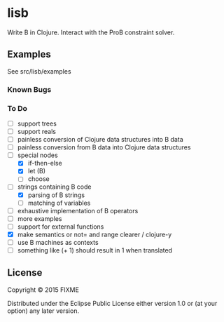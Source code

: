 # lisb

Write B in Clojure. Interact with the ProB constraint solver.


## Examples

See src/lisb/examples


### Known Bugs



### To Do

- [ ] support trees
- [ ] support reals  
- [ ] painless conversion of Clojure data structures into B data
- [ ] painless conversion from B data into Clojure data structures
- [ ] special nodes
    - [x] if-then-else
    - [x] let (B)
    - [ ] choose
- [ ] strings containing B code
    - [X] parsing of B strings
    - [ ] matching of variables
- [ ] exhaustive implementation of B operators
- [ ] more examples
- [ ] support for external functions
- [X] make semantics or not= and range clearer / clojure-y
- [ ] use B machines as contexts
- [ ] something like (+ 1) should result in 1 when translated

## License

Copyright © 2015 FIXME

Distributed under the Eclipse Public License either version 1.0 or (at
your option) any later version.
